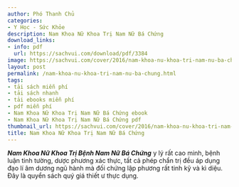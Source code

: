 ```yaml
---
author: Phó Thanh Chủ
categories:
- Y Học - Sức Khỏe
description: Nam Khoa Nữ Khoa Trị Nam Nữ Bá Chứng
download_links:
- info: pdf
  url: https://sachvui.com/download/pdf/3384
image: https://sachvui.com/cover/2016/nam-khoa-nu-khoa-tri-nam-nu-ba-chung.jpg
layout: post
permalink: /nam-khoa-nu-khoa-tri-nam-nu-ba-chung.html
tags:
- tải sách miễn phí
- tải sách nhanh
- tải ebooks miễn phí
- pdf miễn phí
- Nam Khoa Nữ Khoa Trị Nam Nữ Bá Chứng ebook
- Nam Khoa Nữ Khoa Trị Nam Nữ Bá Chứng pdf
thumbnail_url: https://sachvui.com/cover/2016/nam-khoa-nu-khoa-tri-nam-nu-ba-chung.jpg
title: Nam Khoa Nữ Khoa Trị Nam Nữ Bá Chứng
---
```


 <div class="item-desc text-justify"> <p><strong><em>Nam Khoa Nữ Khoa Trị Bệnh Nam Nữ Bá Chứng</em></strong> y lý rất cao minh, bệnh luận tinh tường, dược phương xác thực, tất cả phép chẩn trị đều áp dụng đạo lí âm dương ngũ hành mà đối chứng lập phương rất tinh kỹ và kì diệu. Đây là quyển sách quý giá thiết ư thực dụng.</p> </div>